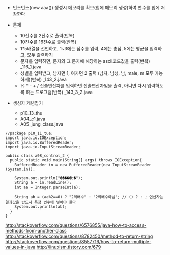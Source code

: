 - 인스턴스(new aaa()) 생성시 메모리를 확보(힙에 메모리 생성)하여 변수를 힙에 저장한다
 

- 문제 
    - 10진수를 2진수로 출력(반복)  
    - 10진수를 16진수로 출력(반복)  
    - 1*5배열을 선언하고, 1~3에는 점수를 입력, 4에는 총점, 5에는 평균을 입력하고, 모두 출력하기  
    - 문자를 입력하면, 문자와 그 문자에 해당하는 ascii코드값을 출력(반복) _116_1.java  
    - 성별을 입력받고, 남자면 1, 여자면 2 출력 (남자, 남성, 남, male, m 모두 가능하게)(반복) _143_2.java  
    - % * - + / 산술연산자를 입력하면 산술연산자임을 출력, 아니면 다시 입력하도록 하는 프로그램(반복) _143_3_2.java  
 
- 생성자 개념잡기 
    - p10_13_thu 
    - A04_c1.java 
    - A05_jung_class.java 

``` 
//package p10_11_tue; 
import java.io.IOException; 
import java.io.BufferedReader; 
import java.io.InputStreamReader; 
 
public class a08_control_2 { 
  public static void main(String[] args) throws IOException{ 
    BufferedReader in = new BufferedReader(new InputStreamReader (System.in)); 

    System.out.println("�����Է�"); 
    String a = in.readLine(); 
    int aa = Integer.parseInt(a); 

    String ab = (aa%2==0) ? "2의배수" : "2의배수아님"; // () ? : ; 연산자는 결과값을 반드시 특정 변수에 넣어야 한다 
    System.out.println(ab); 
  } 
} 
``` 

http://stackoverflow.com/questions/6576855/java-how-to-access-methods-from-another-class 
http://stackoverflow.com/questions/8782450/method-to-return-string 
http://stackoverflow.com/questions/8557716/how-to-return-multiple-values-in-java 
http://linuxism.tistory.com/679 
